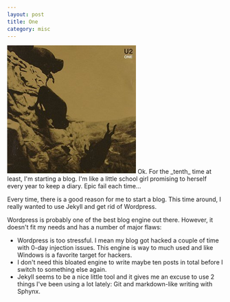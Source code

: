 ```yaml
---
layout: post
title: One
category: misc
---
```


<img src="/img/misc/2011-08-24-one/u2_one.jpg" class="post-img float-right"/>
Ok. For the _tenth_ time at least, I'm starting a blog. I'm like a little school girl promising to herself every year to keep a diary. Epic fail each time...

Every time, there is a good reason for me to start a blog. This time around, I really wanted to use Jekyll and get rid of Wordpress.

Wordpress is probably one of the best blog engine out there. However, it doesn't fit my needs and has a number of major flaws:

* Wordpress is too stressful. I mean my blog got hacked a couple of time with 0-day injection issues. This engine is way to much used and like Windows is a favorite target for hackers.
* I don't need this bloated engine to write maybe ten posts in total before I switch to something else again. 
* Jekyll seems to be a nice little tool and it gives me an excuse to use 2 things I've been using a lot lately: Git and markdown-like writing with Sphynx.